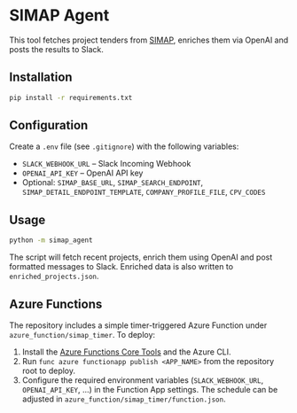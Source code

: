# SIMAP Agent

This tool fetches project tenders from [SIMAP](https://simap.ch), enriches them via OpenAI and posts the results to Slack.

## Installation
```bash
pip install -r requirements.txt
```

## Configuration
Create a `.env` file (see `.gitignore`) with the following variables:

- `SLACK_WEBHOOK_URL` – Slack Incoming Webhook
- `OPENAI_API_KEY` – OpenAI API key
- Optional: `SIMAP_BASE_URL`, `SIMAP_SEARCH_ENDPOINT`, `SIMAP_DETAIL_ENDPOINT_TEMPLATE`, `COMPANY_PROFILE_FILE`, `CPV_CODES`

## Usage
```bash
python -m simap_agent
```
The script will fetch recent projects, enrich them using OpenAI and post formatted messages to Slack. Enriched data is also written to `enriched_projects.json`.

## Azure Functions
The repository includes a simple timer-triggered Azure Function under `azure_function/simap_timer`.
To deploy:
1. Install the [Azure Functions Core Tools](https://learn.microsoft.com/azure/azure-functions/functions-run-local) and the Azure CLI.
2. Run `func azure functionapp publish <APP_NAME>` from the repository root to deploy.
3. Configure the required environment variables (`SLACK_WEBHOOK_URL`, `OPENAI_API_KEY`, ...)
   in the Function App settings.
The schedule can be adjusted in `azure_function/simap_timer/function.json`.
